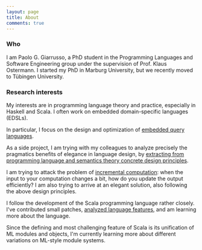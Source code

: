 ```yaml
---
layout: page
title: About
comments: true
---
```


### Who
I am Paolo G. Giarrusso, a PhD student in the Programming Languages and Software
Engineering group under the supervision of Prof. Klaus Ostermann. I started my
PhD in Marburg University, but we recently moved to Tübingen University.

### Research interests

My interests are in programming language theory and practice, especially in Haskell and Scala. I often work on embedded domain-specific languages (EDSLs).

In particular, I focus on the design and optimization of [embedded query languages](http://www.informatik.uni-marburg.de/~pgiarrusso/SQuOpt/).

As a side project, I am trying with my colleagues to analyze precisely the pragmatics benefits of elegance in language design, by [extracting from programming language and semantics theory concrete design principles](http://blaisorblade.github.io/dsld/).

I am trying to attack the problem of [incremental computation](http://www.informatik.uni-marburg.de/~pgiarrusso/ILC/): when the input to your computation changes a bit, how do you update the output efficiently? I am also trying to arrive at an elegant solution, also following the above design principles.

I follow the development of the Scala programming language rather closely. I've contributed small patches, [analyzed language features](http://www.informatik.uni-marburg.de/~pgiarrusso/research/gadts/), and am learning more about the language.

Since the defining and most challenging feature of Scala is its unification of ML modules and objects, I'm currently learning more about different variations on ML-style module systems.
